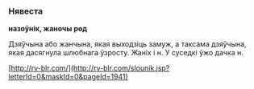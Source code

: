 ### Нявеста
**назоўнік, жаночы род**

Дзяўчына або жанчына, якая выходзіць замуж, а таксама дзяўчына, якая дасягнула шлюбнага ўзросту. Жаніх і н. У суседкі ўжо дачка н.

<a rel="author">[http://rv-blr.com/](http://rv-blr.com/slounik.jsp?letterId=0&maskId=0&pageId=1941)</a>

